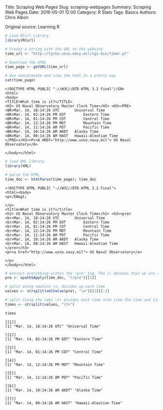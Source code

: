 Title: Scraping Web Pages
Slug: scraping-webpages
Summary: Scraping Web Pages
Date: 2016-05-01 12:00
Category: R Stats
Tags: Basics
Authors: Chris Albon


Original source: Learning R


```R
# Load RCurl Library
library(RCurl)
```


```R
# Create a string with the URL to the website
time_url <- "http://tycho.usno.navy.mil/cgi-bin/timer.pl"
```


```R
# Download the HTML
time_page <- getURL(time_url)
```


```R
# Use concatenate and view the html in a pretty way
cat(time_page)
```

    <!DOCTYPE HTML PUBLIC "-//W3C//DTD HTML 3.2 Final"//EN>
    <html>
    <body>
    <TITLE>What time is it?</TITLE>
    <H2> US Naval Observatory Master Clock Time</H2> <H3><PRE>
    <BR>Mar. 14, 18:14:26 UTC		Universal Time
    <BR>Mar. 14, 02:14:26 PM EDT		Eastern Time
    <BR>Mar. 14, 01:14:26 PM CDT		Central Time
    <BR>Mar. 14, 12:14:26 PM MDT		Mountain Time
    <BR>Mar. 14, 11:14:26 AM PDT		Pacific Time
    <BR>Mar. 14, 10:14:26 AM AKDT	Alaska Time
    <BR>Mar. 14, 08:14:26 AM HAST	Hawaii-Aleutian Time
    </PRE></H3><P><A HREF="http://www.usno.navy.mil"> US Naval Observatory</A>

    </body></html>




```R
# load XML library
library(XML)
```


```R
# parse the HTML
time_doc <- htmlParse(time_page); time_doc
```




    <!DOCTYPE HTML PUBLIC "-//W3C//DTD HTML 3.2 Final">
    <html><body>
    <p>/EN&gt;

    </p>
    <title>What time is it?</title>
    <h2> US Naval Observatory Master Clock Time</h2> <h3><pre>
    <br>Mar. 14, 18:14:26 UTC		Universal Time
    <br>Mar. 14, 02:14:26 PM EDT		Eastern Time
    <br>Mar. 14, 01:14:26 PM CDT		Central Time
    <br>Mar. 14, 12:14:26 PM MDT		Mountain Time
    <br>Mar. 14, 11:14:26 AM PDT		Pacific Time
    <br>Mar. 14, 10:14:26 AM AKDT	Alaska Time
    <br>Mar. 14, 08:14:26 AM HAST	Hawaii-Aleutian Time
    </pre></h3>
    <p><a href="http://www.usno.navy.mil"> US Naval Observatory</a>

    </p>
    </body></html>





```R
# extract everything within the "pre" tag. The // denotes that we are searching the entire document. The [[1]] refers to the fact we are not moving a list to pre but moving the contents of the list.
pre <- xpathSApply(time_doc, "//pre")[[1]]
```


```R
# split along newline \n, divides up each time
values <- strsplit(xmlValue(pre), "\n")[[1]][-1]
```


```R
# split along the tabs \t+ divides each time into time the time and timezone
times <- strsplit(values, "\t+")
```


```R
times
```




    [[1]]
    [1] "Mar. 14, 18:14:26 UTC" "Universal Time"       

    [[2]]
    [1] "Mar. 14, 02:14:26 PM EDT" "Eastern Time"            

    [[3]]
    [1] "Mar. 14, 01:14:26 PM CDT" "Central Time"            

    [[4]]
    [1] "Mar. 14, 12:14:26 PM MDT" "Mountain Time"           

    [[5]]
    [1] "Mar. 14, 11:14:26 AM PDT" "Pacific Time"            

    [[6]]
    [1] "Mar. 14, 10:14:26 AM AKDT" "Alaska Time"              

    [[7]]
    [1] "Mar. 14, 08:14:26 AM HAST" "Hawaii-Aleutian Time"     
